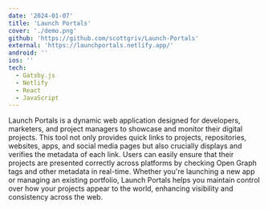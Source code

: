 ```yaml
---
date: '2024-01-07'
title: 'Launch Portals'
cover: './demo.png'
github: 'https://github.com/scottgriv/Launch-Portals'
external: 'https://launchportals.netlify.app/'
android: ''
ios: ''
tech:
  - Gatsby.js
  - Netlify
  - React
  - JavaScript
---
```


Launch Portals is a dynamic web application designed for developers, marketers, and project managers to showcase and monitor their digital projects. This tool not only provides quick links to projects, repositories, websites, apps, and social media pages but also crucially displays and verifies the metadata of each link. Users can easily ensure that their projects are presented correctly across platforms by checking Open Graph tags and other metadata in real-time. Whether you're launching a new app or managing an existing portfolio, Launch Portals helps you maintain control over how your projects appear to the world, enhancing visibility and consistency across the web.

